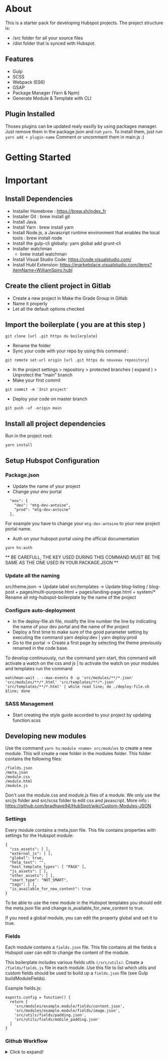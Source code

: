 # About

This is a starter pack for developing Hubspot projects. The project structure is:

- /src folder for all your source files
- /dist folder that is synced with Hubspot.

## Features

- Gulp
- SCSS
- Webpack (ES6)
- GSAP
- Package Manager (Yarn & Npm)
- Generate Module & Template with CLI


## Plugin Installed

Thoses plugins can be updated realy easilly by using packages manager.
Just remove them in the package.json and run `yarn`.
To install them, just run `yarn add + plugin-name`
Comment or uncomment them in main.js :)

# Getting Started

# Important 

## Install Dependencies

- Installer Homebrew : https://brew.sh/index_fr
- Installer Git : brew install git
- Install Java.
- Install Yarn : brew install yarn
- Install Node.js, a Javascript runtime environment that enables the local tools : brew install node
- Install the gulp-cli globally: yarn global add grunt-cli
- Installer watchman
  - brew install watchman
- Install Visual Studio Code: https://code.visualstudio.com/
- Install Hubl Extension: https://marketplace.visualstudio.com/items?itemName=WilliamSpiro.hubl


## Create the client project in Gitlab
- Create a new project in Make the Grade Group in Gitlab
- Name it properly
- Let all the default options checked

## Import the boilerplate ( you are at this step )

```
git clone [url .git https du boilerplate]
```

- Rename the folder
- Sync your code with your repo by using this command :

```
git remote set-url origin [url .git https du nouveau repository]
```

- In the project settings > repository > protected branches ( expand ) > Unprotect the "main" branch
- Make your first commit

```
git commit -m 'Init project'
```

- Deploy your code on master branch 

```
git push -uf -origin main 
```

## Install all project dependencies

Run in the project root:

```bash
yarn install
```

## Setup Hubspot Configuration

### Package.json

- Update the name of your project
- Change your env portal

```
  "env": {
    "dev": "mtg-dev-antoine",
    "prod": "mtg-dev-antoine"
  },
```

For example you have to change your ```mtg-dev-antoine``` to your new project portal name.

- Auth on your hubspot portal using the official documentation

```
yarn hs:auth
```

** BE CAREFULL, THE KEY USED DURING THIS COMMAND MUST BE THE SAME AS THE ONE USED IN YOUR PACKAGE.JSON **

### Update all the naming

src/theme.json -> Update label
src/templates -> Update blog-listing / blog-post + pages/multi-purpose.html + pages/landing-page.html  + system/*
Rename all mtg-hubspot-boilerplate by the name of the project

### Configure auto-deployment

- In the deploy-file.sh file, modify the line number the line by indicating the name of your dev portal and the name of the project
- Deploy a first time to make sure of the good parameter setting by executing the command yarn deploy:dev | yarn deploy:prod
- Go to the portal -> Create a first page by selecting the theme previously renamed in the code base.

To develop continuously, run the command yarn start, this command will activate a watch on the css and js | to activate the watch on your modules and templates run the command

```
watchman-wait . --max-events 0 -p 'src/modules/**/*.json' 'src/modules/**/*.html' 'src/templates/**/*.json' 'src/templates/**/*.html' | while read line; do ./deploy-file.sh $line; done
```

### SASS Management

- Start creating the style guide accorded to your project by updating function.scss

## Developing new modules

Use the command `yarn hs:module <name> src/modules` to create a new module. This will create a new folder in the modules folder. This folder contains the following files:

```
/fields.json
/meta.json
/module.css
/module.html
/module.js
```

Don't use the module.css and module.js files of a module. We only use the src/js folder and src/scss folder to edit css and javascript. More info : https://github.com/bradhave94/HubSpot/wiki/Custom-Modules-JSON

### Settings

Every module contains a meta.json file. This file contains properties with settings for the Hubspot module:

```
{
  "css_assets": [ ],
  "external_js": [ ],
  "global": true,
  "help_text": "",
  "host_template_types": [ "PAGE" ],
  "js_assets": [ ],
  "other_assets": [ ],
  "smart_type": "NOT_SMART",
  "tags": [ ],
  "is_available_for_new_content": true
}
```

To be able to use the new module in the Hubspot templates you should edit the meta.json file and change is_available_for_new_content to true.

If you need a global module, you can edit the property global and set it to true.

### Fields

Each module contains a `fields.json` file. This file contains all the fields a Hubspot user can edit to change the content of the module.

This boilerplate includes various fields utils `(/src/utils)`. Create a `/fields/fields.js` file in each module. Use this file to list which utils and custom fields should be used to build up a `fields.json` file (see Gulp buildModuleFields).

Example fields.js:

```
exports.config = function() {
  return [
    'src/modules/example.module/fields/content.json',
    'src/modules/example.module/fields/image.json',
    'src/utils/fields/padding.json',
    'src/utils/fields/mobile_padding.json'
  ]
}
```

### Github Workflow

<details>
  <summary>Click to expand!</summary>

#### Basics of Github - Skip this part if you're familiar with Git

##### About

By far, the most widely used modern version control system in the world today is Git. Git is a mature, actively maintained open source project originally developed in 2005 by Linus Torvalds, the famous creator of the Linux operating system kernel. A staggering number of software projects rely on Git for version control, including commercial projects as well as open source. Developers who have worked with Git are well represented in the pool of available software development talent and it works well on a wide range of operating systems and IDEs (Integrated Development Environments)

Having a distributed architecture, Git is an example of a DVCS (hence Distributed Version Control System). Rather than have only one single place for the full version history of the software as is common in once-popular version control systems like CVS or Subversion (also known as SVN), in Git, every developer's working copy of the code is also a repository that can contain the full history of all changes.

In addition to being distributed, Git has been designed with performance, security and flexibility in mind.

##### Commands

1. git config
   Utility : To set your user name and email in the main configuration file.
   How to : To check your name and email type in git config --global user.name and git config --global user.email. And to set your new email or name git config --global user.name = “Antoine Ravet" and git config --global user.email = “aravet@makethegrade.fr”

2. git init
   Utility : To initialise a git repository for a new or existing project.
   How to : git init in the root of your project directory.

3. git clone
   Utility : To copy a git repository from remote source, also sets the remote to original source so that you can pull again.
   How to : git clone <:clone git url:>

4. git status
   Utility : To check the status of files you’ve changed in your working directory, i.e, what all has changed since your last commit.
   How to : git status in your working directory. lists out all the files that have been changed.

5. git add
   Utility : adds changes to stage/index in your working directory.
   How to : git add .

6. git add
   Utility : adds changes to stage/index in your working directory.
   How to : git add .

7. git commit
   Utility : commits your changes and sets it to new commit object for your remote.
   How to : git commit -m”sweet little commit message”

8. git push/git pull
   Utility : Push or Pull your changes to remote. If you have added and committed your changes and you want to push them. Or if your remote has updated and you want those latest changes.
   How to : git pull <:remote:> <:branch:> and git push <:remote:> <:branch:>

9. git branch
   Utility : Lists out all the branches.
   How to : git branch or git branch -a to list all the remote branches as well.

10. git checkout
    Utility : Switch to different branches
    How to : git checkout <:branch:> or \*\*\_git checkout -b <:branch:> if you want to create and switch to a new branch.

11. git stash
    Utility : Save changes that you don’t want to commit immediately.
    How to : git stash in your working directory. git stash apply if you want to bring your saved changes back.

12. git merge
    Utility : Merge two branches you were working on.
    How to : Switch to branch you want to merge everything in. git merge <:branch_you_want_to_merge:>

13. git reset
    Utility : You know when you commit changes that are not complete, this sets your index to the latest commit that you want to work on with.
    How to : git reset <:mode:> <:COMMIT:>

14. git remote
    Utility : To check what remote/source you have or add a new remote.
    How to : git remote to check and list. And git remote add <:remote_url:>

##### Feature Branch Workflow

One of the biggest advantages of Git is its branching capabilities. Unlike centralized version control systems, Git branches are cheap and easy to merge. This facilitates the feature branch workflow popular with many Git users.
Feature branches provide an isolated environment for every change to your codebase. When a developer wants to start working on something—no matter how big or small—they create a new branch. This ensures that the master branch always contains production-quality code.

Using feature branches is not only more reliable than directly editing production code, but it also provides organizational benefits. They let you represent development work at the same granularity as the your agile backlog. For example, you might implement a policy where each Jira ticket is addressed in its own feature branch.

Here are the basic steps to start using feature branches in your project.

- Start on master
- Create a new feature branch
- Implement your changes on that branch
- Push the feature branch to your remote repo
- Create a pull request for your new changes

#### Github Workflow

##### Start on Master

When starting a new feature, I make sure to start with the latest and greatest of the codebase from the main development branch—this commonly referred to as master:

```
# switch to the master branch
git checkout master
# fetch the latest changes from the remote git repository
git pull origin master
```

This reduces complications of dealing with out-of-date code, and reduces the chances of merge issues.

##### Create a Feature Branch

Now, I create a local branch to house the changes required for the new feature.

Here again we are using the term ‘feature’ loosely. It’s a logical grouping of code and configuration changes to enable a new portion of the code, fix an issue, or improve existing code. The idea is to use your best judgement and to try to keep the scope of the changes limited to a single logical issue.

`git checkout -b new_super_feature_mtg`

This will create a new branch called new_super_feature_mtg and check it out. We can think of this new branch as a copy of master, because it was what we had checked out, and it keeps the contents just as they were. We can now make new changes in our new branch without affecting the master branch.

##### Modify Code

Now, we implement the new feature / bug fix. Work as you would normally, making small incremental changes and checking them into the local feature branch.

Use descriptive comments when adding new changes so the history of changes is easy to follow. They can still be short and succinct, but be clear.

One useful way to think about commit messages is that together they make up the recipe for your project. “Add linting to application code” or “Add minification step” are very clear explanations for what your code is doing.

Clear commits allow your team to stay up to date with what’s happening in the code-base. They keep others more informed about the changes being made. They also help when you are looking back at the history of the project (usually when you are trying to understand when a bug was introduced). Seeing clear commit messages in your git history can help you hone in on issues a lot more quickly. And, as your project and team grow it can be worthwhile to standardize on commit message content and format, similarly to how you might with coding styles.

##### Push Feature Branch to Remote

Ok, you are done with the implementation. You’ve checked and double checked the changes, and you are now ready to have them integrated into the main code base.

The first step of the review process is to push your feature branch to `origin`.

`git push origin new_super_feature_mtg`

##### Create Pull Request

With your feature branch now pushed, navigate to the project’s GitHub page (you could also check out hub which provides command line tools for working with GitHub, in this case hub browse would open the GitHub project page for you). On the main page, you should see a new little toolbar that shows your feature branch listed and asks if you want to create a pull request from it. So let’s do it!

![alt text](https://static.bocoup.com/blog/git-workflow/pr_option.png)

When creating a pull request (or PR, as they are known by all the cool kids these days), you want to summarize the changes being made for this new feature and give it a descriptive title.

You can reference existing issues or other PR’s by typing ‘#’ followed by the issue number or any word from the issue title. A little pop-up should help with picking the right issue number.

</details>